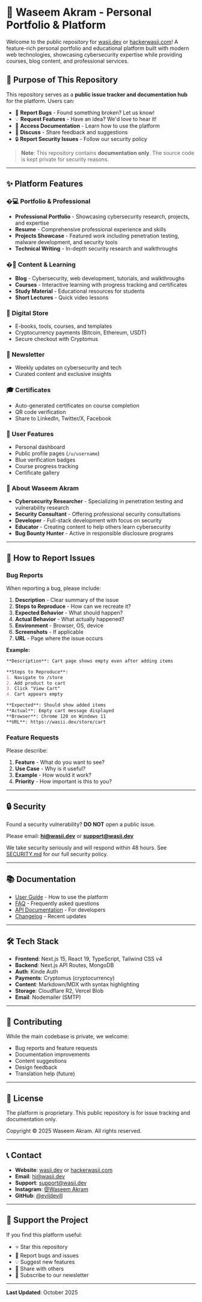 # 🚀 Waseem Akram - Personal Portfolio & Platform

Welcome to the public repository for [wasii.dev](https://wasii.dev) or [hackerwasii.com](https://hackerwasii.com)! A feature-rich personal portfolio and educational platform built with modern web technologies, showcasing cybersecurity expertise while providing courses, blog content, and professional services.

## 📣 Purpose of This Repository

This repository serves as a **public issue tracker and documentation hub** for the platform. Users can:

- 🐛 **Report Bugs** - Found something broken? Let us know!
- 💡 **Request Features** - Have an idea? We'd love to hear it!
- 📖 **Access Documentation** - Learn how to use the platform
- 💬 **Discuss** - Share feedback and suggestions
- 🔒 **Report Security Issues** - Follow our security policy

> **Note**: This repository contains **documentation only**. The source code is kept private for security reasons.

---

## ✨ Platform Features

### �‍💻 Portfolio & Professional
- **Professional Portfolio** - Showcasing cybersecurity research, projects, and expertise
- **Resume** - Comprehensive professional experience and skills
- **Projects Showcase** - Featured work including penetration testing, malware development, and security tools
- **Technical Writing** - In-depth security research and walkthroughs

### �📝 Content & Learning
- **Blog** - Cybersecurity, web development, tutorials, and walkthroughs
- **Courses** - Interactive learning with progress tracking and certificates
- **Study Material** - Educational resources for students
- **Short Lectures** - Quick video lessons

### 🛒 Digital Store
- E-books, tools, courses, and templates
- Cryptocurrency payments (Bitcoin, Ethereum, USDT)
- Secure checkout with Cryptomus

### 💌 Newsletter
- Weekly updates on cybersecurity and tech
- Curated content and exclusive insights

### 🎓 Certificates
- Auto-generated certificates on course completion
- QR code verification
- Share to LinkedIn, Twitter/X, Facebook

### 👤 User Features
- Personal dashboard
- Public profile pages (`/u/username`)
- Blue verification badges
- Course progress tracking
- Certificate gallery

### 🎯 About Waseem Akram
- **Cybersecurity Researcher** - Specializing in penetration testing and vulnerability research
- **Security Consultant** - Offering professional security consultations
- **Developer** - Full-stack development with focus on security
- **Educator** - Creating content to help others learn cybersecurity
- **Bug Bounty Hunter** - Active in responsible disclosure programs

---

## 🐛 How to Report Issues

### Bug Reports
When reporting a bug, please include:

1. **Description** - Clear summary of the issue
2. **Steps to Reproduce** - How can we recreate it?
3. **Expected Behavior** - What should happen?
4. **Actual Behavior** - What actually happened?
5. **Environment** - Browser, OS, device
6. **Screenshots** - If applicable
7. **URL** - Page where the issue occurs

**Example:**
```markdown
**Description**: Cart page shows empty even after adding items

**Steps to Reproduce**:
1. Navigate to /store
2. Add product to cart
3. Click "View Cart"
4. Cart appears empty

**Expected**: Should show added items
**Actual**: Empty cart message displayed
**Browser**: Chrome 120 on Windows 11
**URL**: https://wasii.dev/store/cart
```

### Feature Requests
Please describe:

1. **Feature** - What do you want to see?
2. **Use Case** - Why is it useful?
3. **Example** - How would it work?
4. **Priority** - How important is this to you?

---

## 🔒 Security

Found a security vulnerability? **DO NOT** open a public issue.

Please email: **hi@wasii.dev** or **support@wasii.dev**

We take security seriously and will respond within 48 hours. See [SECURITY.md](SECURITY.md) for our full security policy.

---

## 📚 Documentation

- [User Guide](docs/USER_GUIDE.md) - How to use the platform
- [FAQ](docs/FAQ.md) - Frequently asked questions
- [API Documentation](docs/API.md) - For developers
- [Changelog](CHANGELOG.md) - Recent updates

---

## 🛠️ Tech Stack

- **Frontend**: Next.js 15, React 19, TypeScript, Tailwind CSS v4
- **Backend**: Next.js API Routes, MongoDB
- **Auth**: Kinde Auth
- **Payments**: Cryptomus (cryptocurrency)
- **Content**: Markdown/MDX with syntax highlighting
- **Storage**: Cloudflare R2, Vercel Blob
- **Email**: Nodemailer (SMTP)

---

## 🤝 Contributing

While the main codebase is private, we welcome:

- Bug reports and feature requests
- Documentation improvements
- Content suggestions
- Design feedback
- Translation help (future)

---

## 📄 License

The platform is proprietary. This public repository is for issue tracking and documentation only.

Copyright © 2025 Waseem Akram. All rights reserved.

---

## 📞 Contact

- **Website**: [wasii.dev](https://wasii.dev) or [hackerwasii.com](https://hackerwasii.com)
- **Email**: hi@wasii.dev
- **Support**: support@wasii.dev
- **Instagram**: [@Waseem Akram](https://instagram.com/wasii_254)
- **GitHub**: [@evildevill](https://github.com/evildevill)

---

## 🌟 Support the Project

If you find this platform useful:

- ⭐ Star this repository
- 🐛 Report bugs and issues
- 💡 Suggest new features
- 📢 Share with others
- 📰 Subscribe to our newsletter

---

**Last Updated**: October 2025
